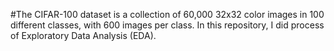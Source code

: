 #The CIFAR-100 dataset is a collection of 60,000 32x32 color images in 100 different classes, with 600 images per class. In this repository, I did process of Exploratory Data Analysis (EDA).
